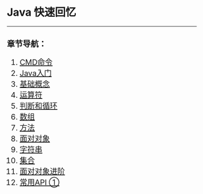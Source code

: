 # Java 快速回忆
---
## 章节导航：
<div style="font-size:20px;">


1. [CMD命令](java/java-note/1cmd命令.md)
2. [Java入门](java/java-note/2java入门.md)
3. [基础概念](java/java-note/3基础概念.md)
4. [运算符](java/java-note/4运算符.md)
5. [判断和循环](java/java-note/5判断和循环.md)
6. [数组](java/java-note/6数组.md)
7. [方法](java/java-note/7方法.md)
8. [面对对象](java/java-note/8面对对象.md)
9. [字符串](java/java-note/9字符串.md)
10. [集合](java/java-note/10集合.md)
11. [面对对象进阶](java/java-note/11面对对象进阶.md)
12. [常用API ①](java/java-note/12常用API.md)
</div>